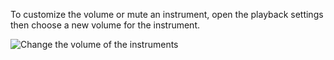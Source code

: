 To customize the volume or mute an instrument, open the playback settings then choose a new volume for the instrument.

![Change the volume of the instruments](https://flat.io/img/help/editor_volume_en.gif)